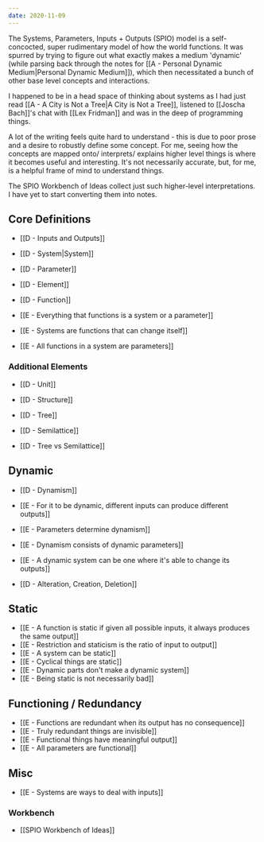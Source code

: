 ```yaml
---
date: 2020-11-09
---
```


The Systems, Parameters, Inputs + Outputs (SPIO) model is a self-concocted, super rudimentary model of how the world functions. It was spurred by trying to figure out what exactly makes a medium 'dynamic' (while parsing back through the notes for [[A - Personal Dynamic Medium|Personal Dynamic Medium]]), which then necessitated a bunch of other base level concepts and interactions.

I happened to be in a head space of thinking about systems as I had just read [[A - A City is Not a Tree|A City is Not a Tree]], listened to [[Joscha Bach]]'s chat with [[Lex Fridman]] and was in the deep of programming things.

A lot of the writing feels quite hard to understand - this is due to poor prose and a desire to robustly define some concept. For me, seeing how the concepts are mapped onto/ interprets/ explains higher level things is where it becomes useful and interesting. It's not necessarily accurate, but, for me, is a helpful frame of mind to understand things.

The SPIO Workbench of Ideas collect just such higher-level interpretations. I have yet to start converting them into notes. 

## Core Definitions
- [[D - Inputs and Outputs]]
- [[D - System|System]]
- [[D - Parameter]]

- [[D - Element]]
- [[D - Function]]

- [[E - Everything that functions is a system or a parameter]]
- [[E - Systems are functions that can change itself]]
- [[E - All functions in a system are parameters]]

### Additional Elements
- [[D - Unit]]
- [[D - Structure]]
- [[D - Tree]]
- [[D - Semilattice]]

- [[D - Tree vs Semilattice]]

## Dynamic
- [[D - Dynamism]]

- [[E - For it to be dynamic, different inputs can produce different outputs]]
- [[E - Parameters determine dynamism]]
- [[E - Dynamism consists of dynamic parameters]]
- [[E - A dynamic system can be one where it's able to change its outputs]]

- [[D - Alteration, Creation, Deletion]]

## Static
- [[E - A function is static if given all possible inputs, it always produces the same output]]
- [[E - Restriction and staticism is the ratio of input to output]]
- [[E - A system can be static]]
- [[E - Cyclical things are static]]
- [[E - Dynamic parts don't make a dynamic system]]
- [[E - Being static is not necessarily bad]]

## Functioning / Redundancy
- [[E - Functions are redundant when its output has no consequence]]
- [[E - Truly redundant things are invisible]]
- [[E - Functional things have meaningful output]]
- [[E - All parameters are functional]]

## Misc
- [[E - Systems are ways to deal with inputs]]

### Workbench
- [[SPIO Workbench of Ideas]]

